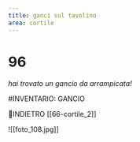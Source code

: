 ```yaml
---
title: ganci sul tavolino
area: cortile
---
```

# 96
_hai trovato un gancio da arrampicata!_

#INVENTARIO: GANCIO

👣INDIETRO [[66-cortile_2]]

![[foto_108.jpg]]